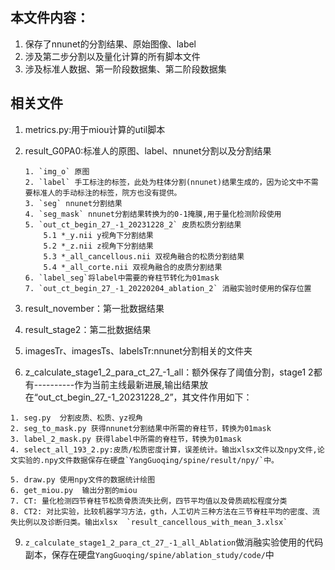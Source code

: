 ## 本文件内容：
1. 保存了nnunet的分割结果、原始图像、label
2. 涉及第二步分割以及量化计算的所有脚本文件
3. 涉及标准人数据、第一阶段数据集、第二阶段数据集

## 相关文件
1. metrics.py:用于miou计算的util脚本
2. result_G0PA0:标准人的原图、label、nnunet分割以及分割结果

    ```
    1. `img_o` 原图
    2. `label` 手工标注的标签，此处为柱体分割(nnunet)结果生成的，因为论文中不需要标准人的手动标注的标签，院方也没有提供。
    3. `seg` nnunet分割结果
    4. `seg_mask` nnunet分割结果转换为的0-1掩膜,用于量化检测阶段使用
    5. `out_ct_begin_27_-1_20231228_2` 皮质松质分割结果
        5.1 *_y.nii y视角下分割结果
        5.2 *_z.nii z视角下分割结果
        5.3 *_all_cancellous.nii 双视角融合的松质分割结果
        5.4 *_all_corte.nii 双视角融合的皮质分割结果
    6. `label_seg`将label中需要的脊柱节转化为01mask
    7. `out_ct_begin_27_-1_20220204_ablation_2` 消融实验时使用的保存位置

    ```
3. result_november：第一批数据结果
4. result_stage2：第二批数据结果

5. imagesTr、imagesTs、labelsTr:nnunet分割相关的文件夹


7. z_calculate_stage1_2_para_ct_27_-1_all：额外保存了阈值分割，stage1 2都有----------作为当前主线最新进展,输出结果放在“out_ct_begin_27_-1_20231228_2”，其文件作用如下：
```
1. seg.py  分割皮质、松质、yz视角
2. seg_to_mask.py 获得nnunet分割结果中所需的脊柱节，转换为01mask
3. label_2_mask.py 获得label中所需的脊柱节，转换为01mask
4. select_all_193_2.py:皮质/松质密度计算，误差统计。输出xlsx文件以及npy文件,论文实验的.npy文件数据保存在硬盘`YangGuoqing/spine/result/npy/`中。

5. draw.py 使用npy文件的数据统计绘图
6. get_miou.py  输出分割的miou
7. CT: 量化检测四节脊柱节松质骨质流失比例，四节平均值以及骨质疏松程度分类
8. CT2: 对比实验，比较机器学习方法，gth，人工切片三种方法在三节脊柱平均的密度、流失比例以及诊断归类。输出xlsx  `result_cancellous_with_mean_3.xlsx`
```


9. `z_calculate_stage1_2_para_ct_27_-1_all_Ablation`做消融实验使用的代码副本，保存在硬盘`YangGuoqing/spine/ablation_study/code/`中

